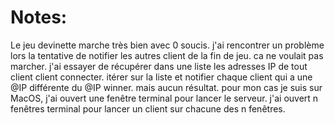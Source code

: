 # Notes:
Le jeu devinette marche très bien avec 0 soucis.
j'ai rencontrer un problème lors la tentative de notifier les autres client de la fin de jeu.
ca ne voulait pas marcher.
j'ai essayer de récupérer dans une liste les adresses IP de tout client client connecter.
itérer sur la liste et notifier chaque client qui a une @IP différente du @IP winner.
mais aucun résultat.
pour mon cas je suis sur MacOS, j'ai ouvert une fenêtre terminal pour lancer le serveur.
j'ai ouvert n fenêtres terminal pour lancer un client sur chacune des n fenêtres.

